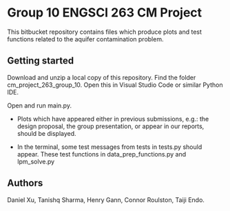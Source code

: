 # Group 10 ENGSCI 263 CM Project

This bitbucket repository contains files which produce plots and test functions related to the aquifer contamination problem.

## Getting started

Download and unzip a local copy of this repository. Find the folder cm_project_263_group_10. Open this in Visual Studio Code or similar Python IDE.

Open and run main.py.

- Plots which have appeared either in previous submissions, e.g.: the design proposal, the group presentation, or appear in our reports, should be displayed. 

- In the terminal, some test messages from tests in tests.py should appear. These test functions in data_prep_functions.py and lpm_solve.py

## Authors

Daniel Xu, Tanishq Sharma, Henry Gann, Connor Roulston, Taiji Endo.